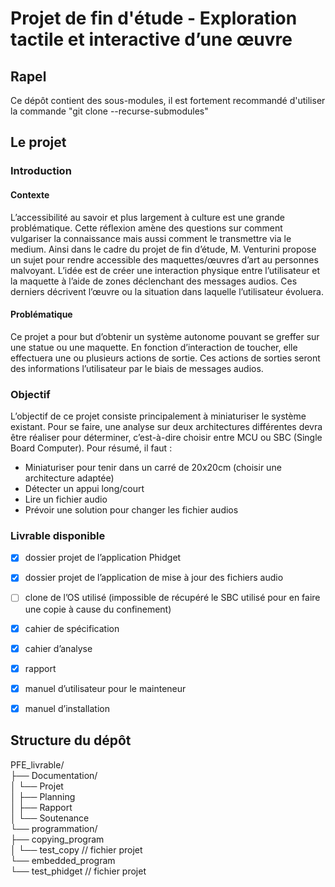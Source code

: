 # Projet de fin d'étude - Exploration tactile et interactive d’une œuvre

## Rapel

Ce dépôt contient des sous-modules, il est fortement recommandé d'utiliser la commande "git clone --recurse-submodules"

## Le projet

### Introduction
#### Contexte
L’accessibilité au savoir et plus largement à culture est une grande problématique. Cette réflexion amène des questions sur comment vulgariser la connaissance mais aussi comment le transmettre via le medium. Ainsi dans le cadre du projet de fin d’étude, M. Venturini propose un sujet pour rendre accessible des maquettes/œuvres d’art au personnes malvoyant. L’idée est de créer une interaction physique entre l’utilisateur et la maquette à l’aide de zones déclenchant des messages audios. Ces derniers décrivent l’œuvre ou la situation dans laquelle l’utilisateur évoluera.
#### Problématique
Ce projet a pour but d’obtenir un système autonome pouvant se greffer sur une statue ou une maquette. En fonction d’interaction de toucher, elle effectuera une ou plusieurs actions de sortie. Ces actions de sorties seront des informations l’utilisateur par le biais de messages audios.

### Objectif
L’objectif de ce projet consiste principalement à miniaturiser le système existant. Pour se faire, une analyse sur deux architectures différentes devra être réaliser pour déterminer, c’est-à-dire choisir entre MCU ou SBC (Single Board Computer).
Pour résumé, il faut :
* Miniaturiser pour tenir dans un carré de 20x20cm (choisir une architecture adaptée)
* Détecter un appui long/court
* Lire un fichier audio
* Prévoir une solution pour changer les fichier audios


### Livrable disponible

* [x] dossier projet de l’application Phidget
* [x] dossier projet de l’application de mise à jour des fichiers audio
* [ ] clone de l’OS utilisé (impossible de récupéré le SBC utilisé pour en faire une copie à cause du confinement)
* [x] cahier de spécification
* [x] cahier d’analyse
* [x] rapport
* [x] manuel d’utilisateur pour le mainteneur
* [x] manuel d’installation


## Structure du dépôt

PFE_livrable/<br>
├── Documentation/<br>
│   └── Projet<br>
│       ├── Planning<br>
│       ├── Rapport<br>
│       └── Soutenance<br>
└── programmation/<br>
    ├── copying_program<br>
    │   └── test_copy // fichier projet<br>
    └── embedded_program<br>
        └── test_phidget // fichier projet<br>
